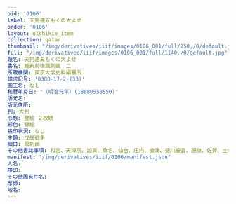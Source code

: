```yaml
---
pid: '0106'
label: 天狗連五もくの大よせ
order: '0106'
layout: nishikie_item
collection: qatar
thumbnail: "/img/derivatives/iiif/images/0106_001/full/250,/0/default.jpg"
full: "/img/derivatives/iiif/images/0106_001/full/1140,/0/default.jpg"
題名: 天狗連五もくの大よせ
書名: 維新前後諷刺画　二
所蔵機関: 東京大学史料編纂所
請求記号: '0380-17-2-(33)'
画工名: なし
和暦年月日: "（明治元年）(18680550550)"
版元名: 
版元住所: 
判: 大判
形態: 竪絵 ２枚続
彩色: 錦絵
検印状況: なし
主題: 戊辰戦争
細目: 風刺画
その他書誌事項: 和宮、天璋院、加賀、桑名、仙台、庄内、会津、徳川慶喜、肥後、佐賀、土佐、大垣、薩摩、長州
manifest: "/img/derivatives/iiif/0106/manifest.json"
人名: 
検印: 
その他固有件名: 
彫師: 
地名: 
---
```

